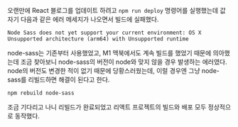 오랜만에 React 블로그를 업데이트 하려고 `npm run deploy` 명령어를 실행했는데 값자기 다음과 같은 에러 메세지가 나오면서 빌드에 실패했다.

```
Node Sass does not yet support your current environment: OS X Unsupported architecture (arm64) with Unsupported runtime
```

node-sass는 기존부터 사용했었고, M1 맥북에서도 계속 빌드를 했었기 때문에 의아했는데 조금 찾아보니 node-sass의 버전이 node와 맞지 않을 경우 발생하는 에러였다. node의 버전도 변경한 적이 없기 때문에 당황스러웠는데, 이럴 경우엔 그냥 node-sass를 리빌드하면 해결이 된다고 한다.

```
npm rebuild node-sass
```

조금 기다리고 나니 리빌드가 완료되었고 리액트 프로젝트의 빌드와 배포 모두 정상적으로 동작했다.
